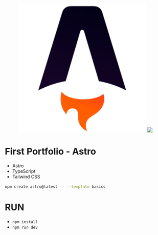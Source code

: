 <div align="center">
    <img src="https://raw.githubusercontent.com/github/explore/5cc0a03a302ec862c4aeac2a22a513ae31c35432/topics/astro/astro.png" width="400"/>
    <img src="https://upload.wikimedia.org/wikipedia/commons/thumb/4/4c/Typescript_logo_2020.svg/1024px-Typescript_logo_2020.svg.png" width="400"/>
</div>

# First Portfolio - Astro
- Astro
- TypeScript
- Tailwind CSS

```sh
npm create astro@latest -- --template basics
```

# RUN
- `npm install`
- `npm run dev`